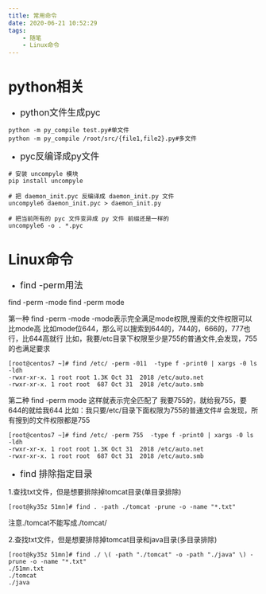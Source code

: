 ```yaml
---
title: 常用命令
date: 2020-06-21 10:52:29
tags:
    - 随笔
    - Linux命令
---
```



# python相关

* <font size=4>python文件生成pyc</font>

```
python -m py_compile test.py#单文件
python -m py_compile /root/src/{file1,file2}.py#多文件
```

<!--more-->

* <font size=4>pyc反编译成py文件</font>

```
# 安装 uncompyle 模块
pip install uncompyle

# 把 daemon_init.pyc 反编译成 daemon_init.py 文件
uncompyle6 daemon_init.pyc > daemon_init.py

# 把当前所有的 pyc 文件变异成 py 文件 前缀还是一样的
uncompyle6 -o . *.pyc
```

# Linux命令

* <font size=4>find -perm用法</font>

find -perm -mode
find -perm mode

第一种
find -perm -mode
-mode表示完全满足mode权限,搜索的文件权限可以比mode高
比如mode位644，那么可以搜索到644的，744的，666的，777也行，比644高就行
比如，我要/etc目录下权限至少是755的普通文件,会发现，755的也满足要求
```
[root@centos7 ~]# find /etc/ -perm -011  -type f -print0 | xargs -0 ls -ldh
-rwxr-xr-x. 1 root root 1.3K Oct 31  2018 /etc/auto.net
-rwxr-xr-x. 1 root root  687 Oct 31  2018 /etc/auto.smb
```

第二种
find -perm mode
这样就表示完全匹配了
我要755的，就给我755，要644的就给我644
比如：我只要/etc/目录下面权限为755的普通文件#
会发现，所有搜到的文件权限都是755
```
[root@centos7 ~]# find /etc/ -perm 755  -type f -print0 | xargs -0 ls -ldh
-rwxr-xr-x. 1 root root 1.3K Oct 31  2018 /etc/auto.net
-rwxr-xr-x. 1 root root  687 Oct 31  2018 /etc/auto.smb
```

* <font size=4>find 排除指定目录</font>

1.查找txt文件，但是想要排除掉tomcat目录(单目录排除)
```
[root@ky35z 51mn]# find . -path ./tomcat -prune -o -name "*.txt"
```
注意./tomcat不能写成./tomcat/

2.查找txt文件，但是想要排除掉tomcat目录和java目录(多目录排除)
```
[root@ky35z 51mn]# find ./ \( -path "./tomcat" -o -path "./java" \) -prune -o -name "*.txt" 
./51mn.txt
./tomcat
./java
```


